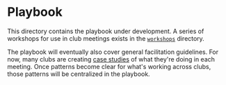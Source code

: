 # Playbook

This directory contains the playbook under development. A series of workshops
for use in club meetings exists in the [`workshops`](workshops/) directory.

The playbook will eventually also cover general facilitation guidelines. For
now, many clubs are creating [case studies](../Case_Studies) of what they're
doing in each meeting. Once patterns become clear for what's working across
clubs, those patterns will be centralized in the playbook.
